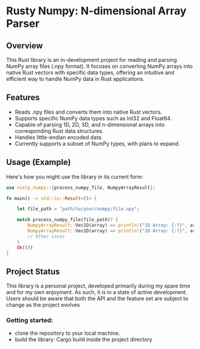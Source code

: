 # Rusty Numpy: N-dimensional Array Parser

## Overview
This Rust library is an in-development project for reading and parsing NumPy array files (.npy format).  It focuses on converting NumPy arrays into native Rust vectors with specific data types, offering an intuitive and efficient way to handle NumPy data in Rust applications.

## Features
- Reads .npy files and converts them into native Rust vectors.
- Supports specific NumPy data types such as Int32 and Float64.
- Capable of parsing 1D, 2D, 3D, and n-dimensional arrays into corresponding Rust data structures.
- Handles little-endian encoded data.
- Currently supports a subset of NumPy types, with plans to expand.

## Usage (Example)
Here's how you might use the library in its current form:

```rust
use rusty_numpy::{process_numpy_file, NumpyArrayResult};

fn main() -> std::io::Result<()> {

    let file_path = "path/to/your/numpy/file.npy";

    match process_numpy_file(file_path)? {
        NumpyArrayResult::Vec1D(array) => println!("1D Array: {:?}", array),
        NumpyArrayResult::Vec2D(array) => println!("2D Array: {:?}", array),
        // Other cases
    }
    Ok(())
}
```

## Project Status
This library is a personal project, developed primarily during my spare time and for my own enjoyment. As such, it is in a state of active development. Users should be aware that both the API and the feature set are subject to change as the project evolves

### Getting started: 
- clone the repository to your local machine.
- build the library: Cargo build inside the project directory
